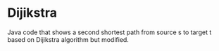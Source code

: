 # Dijikstra
Java code that shows a second shortest path from source s to target t based on Dijikstra algorithm but modified.
